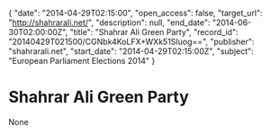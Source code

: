 {
  "date": "2014-04-29T02:15:00", 
  "open_access": false, 
  "target_url": "http://shahrarali.net/", 
  "description": null, 
  "end_date": "2014-06-30T02:00:00Z", 
  "title": "Shahrar Ali Green Party", 
  "record_id": "20140429T021500/CGNbk4KoLFX+WXk51SIuog==", 
  "publisher": "shahrarali.net", 
  "start_date": "2014-04-29T02:15:00Z", 
  "subject": "European Parliament Elections 2014"
}

# Shahrar Ali Green Party

None